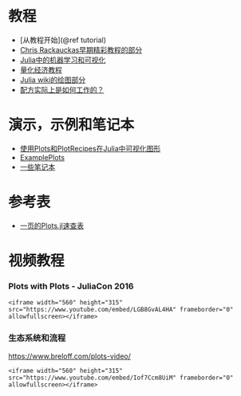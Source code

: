 # 教程

- [从教程开始](@ref tutorial)
- [Chris Rackauckas早期精彩教程的部分](https://ucidatascienceinitiative.github.io/IntroToJulia/Html/PlotsJL)
- [Julia中的机器学习和可视化](https://www.breloff.com/JuliaML-and-Plots/)
- [量化经济教程](https://lectures.quantecon.org/jl/julia_plots.html#plotsjl-jl)
- [Julia wiki的绘图部分](https://en.wikibooks.org/wiki/Introducing_Julia/Plotting)
- [配方实际上是如何工作的？](https://daschw.github.io/recipes/)

# 演示，示例和笔记本

- [使用Plots和PlotRecipes在Julia中可视化图形](https://www.breloff.com/Graphs/)
- [ExamplePlots](https://github.com/JuliaPlots/ExamplePlots.jl)
- [一些笔记本](https://github.com/tbreloff/notebooks)

# 参考表

- [一页的Plots.jl速查表](https://github.com/sswatson/cheatsheets/blob/master/plotsjl-cheatsheet.pdf)

# 视频教程

### Plots with Plots - JuliaCon 2016

```@raw html
<iframe width="560" height="315" src="https://www.youtube.com/embed/LGB8GvAL4HA" frameborder="0" allowfullscreen></iframe>
```
### 生态系统和流程

https://www.breloff.com/plots-video/

```@raw html
<iframe width="560" height="315" src="https://www.youtube.com/embed/Iof7Ccm8UiM" frameborder="0" allowfullscreen></iframe>
```
